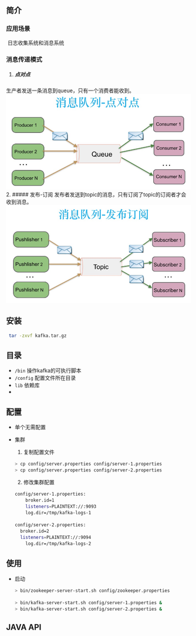 ## 简介

### 应用场景

​	日志收集系统和消息系统

### 消息传递模式

1. ##### 点对点
生产者发送一条消息到queue，只有一个消费者能收到。
![消息队列点对点](../../_media/kafka/p2p.png)
2. ##### 发布-订阅
发布者发送到topic的消息，只有订阅了topic的订阅者才会收到消息。
![消息队列订阅发布](../../_media/kafka/p2s.png)



## 安装

```bash
 tar -zxvf kafka.tar.gz
```



## 目录

* `/bin`  操作kafka的可执行脚本
* `/config` 配置文件所在目录
* `lib` 依赖库
* 

## 配置

* 单个无需配置

* 集群

  1. 复制配置文件

  ```bash
  > cp config/server.properties config/server-1.properties
  > cp config/server.properties config/server-2.properties
  ```

   2. 修改集群配置

  ```bash
  config/server-1.properties:
      broker.id=1
      listeners=PLAINTEXT://:9093
      log.dir=/tmp/kafka-logs-1
  
  config/server-2.properties:
    broker.id=2
    listeners=PLAINTEXT://:9094
      log.dir=/tmp/kafka-logs-2
  ```

  

## 使用

* 启动

  ```bash
  > bin/zookeeper-server-start.sh config/zookeeper.properties
  
  > bin/kafka-server-start.sh config/server-1.properties &
  > bin/kafka-server-start.sh config/server-2.properties &
  ```

  

## JAVA API

